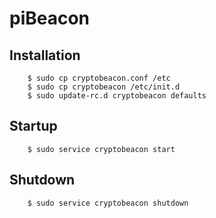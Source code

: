 piBeacon
========

## Installation
		$ sudo cp cryptobeacon.conf /etc
		$ sudo cp cryptobeacon /etc/init.d
		$ sudo update-rc.d cryptobeacon defaults

## Startup
		$ sudo service cryptobeacon start

## Shutdown
		$ sudo service cryptobeacon shutdown
